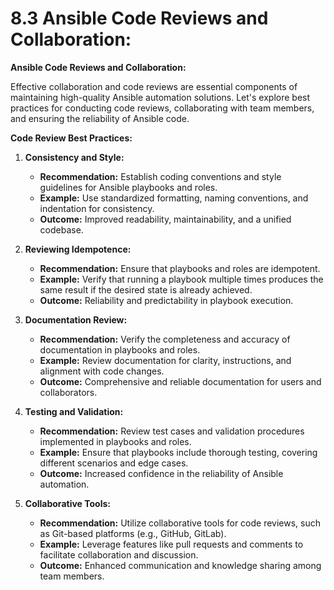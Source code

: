 # 8.3 Ansible Code Reviews and Collaboration:

**Ansible Code Reviews and Collaboration:**

Effective collaboration and code reviews are essential components of maintaining high-quality Ansible automation solutions. Let's explore best practices for conducting code reviews, collaborating with team members, and ensuring the reliability of Ansible code.

**Code Review Best Practices:**

1.  **Consistency and Style:**

    - **Recommendation:** Establish coding conventions and style guidelines for Ansible playbooks and roles.
    - **Example:** Use standardized formatting, naming conventions, and indentation for consistency.
    - **Outcome:** Improved readability, maintainability, and a unified codebase.

2.  **Reviewing Idempotence:**

    - **Recommendation:** Ensure that playbooks and roles are idempotent.
    - **Example:** Verify that running a playbook multiple times produces the same result if the desired state is already achieved.
    - **Outcome:** Reliability and predictability in playbook execution.

3.  **Documentation Review:**

    - **Recommendation:** Verify the completeness and accuracy of documentation in playbooks and roles.
    - **Example:** Review documentation for clarity, instructions, and alignment with code changes.
    - **Outcome:** Comprehensive and reliable documentation for users and collaborators.

4.  **Testing and Validation:**

    - **Recommendation:** Review test cases and validation procedures implemented in playbooks and roles.
    - **Example:** Ensure that playbooks include thorough testing, covering different scenarios and edge cases.
    - **Outcome:** Increased confidence in the reliability of Ansible automation.

5.  **Collaborative Tools:**

    - **Recommendation:** Utilize collaborative tools for code reviews, such as Git-based platforms (e.g., GitHub, GitLab).
    - **Example:** Leverage features like pull requests and comments to facilitate collaboration and discussion.
    - **Outcome:** Enhanced communication and knowledge sharing among team members.
